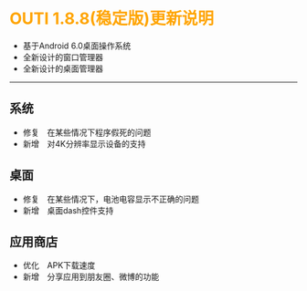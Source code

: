 # <font color=orange> OUTI 1.8.8(稳定版)更新说明 </font>

* 基于Android 6.0桌面操作系统
* 全新设计的窗口管理器
* 全新设计的桌面管理器
***
## 系统  
* 修复　在某些情况下程序假死的问题  
* 新增　对4K分辨率显示设备的支持  
## 桌面  
* 修复　在某些情况下，电池电容显示不正确的问题  
* 新增　桌面dash控件支持  
## 应用商店  
* 优化　APK下载速度  
* 新增　分享应用到朋友圈、微博的功能　

